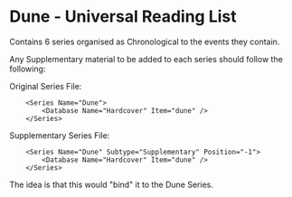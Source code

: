 # Dune - Universal Reading List

Contains 6 series organised as Chronological to the events they contain.

Any Supplementary material to be added to each series should follow the following:

Original Series File:
```
	<Series Name="Dune">
		<Database Name="Hardcover" Item="dune" />
	</Series>
```

Supplementary Series File:
```
	<Series Name="Dune" Subtype="Supplementary" Position="-1">
		<Database Name="Hardcover" Item="dune" />
	</Series>
```

The idea is that this would "bind" it to the Dune Series.
